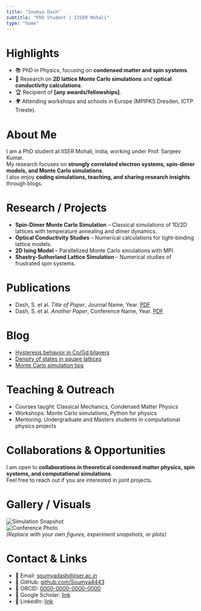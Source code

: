 ```yaml
---
title: "Soumya Dash"
subtitle: "PhD Student | IISER Mohali"
type: "home"
---
```


# Highlights
- 📚 PhD in Physics, focusing on **condensed matter and spin systems**.
- 🔬 Research on **2D lattice Monte Carlo simulations** and **optical conductivity calculations**.
- 🏆 Recipient of **[any awards/fellowships]**.
- 🌍 Attending workshops and schools in Europe (MPIPKS Dresden, ICTP Trieste).

# About Me
I am a PhD student at IISER Mohali, India, working under Prof. Sanjeev Kumar.  
My research focuses on **strongly correlated electron systems, spin-dimer models, and Monte Carlo simulations**.  
I also enjoy **coding simulations, teaching, and sharing research insights** through blogs.

# Research / Projects
- **Spin-Dimer Monte Carlo Simulation** – Classical simulations of 1D/2D lattices with temperature annealing and dimer dynamics.  
- **Optical Conductivity Studies** – Numerical calculations for tight-binding lattice models.  
- **2D Ising Model** – Parallelized Monte Carlo simulations with MPI.  
- **Shastry-Sutherland Lattice Simulation** – Numerical studies of frustrated spin systems.  

# Publications
- Dash, S. et al. *Title of Paper*, Journal Name, Year. [PDF](#)  
- Dash, S. et al. *Another Paper*, Conference Name, Year. [PDF](#)  

# Blog
- [Hysteresis behavior in Co/Gd bilayers](#)  
- [Density of states in square lattices](#)  
- [Monte Carlo simulation tips](#)  

# Teaching & Outreach
- Courses taught: Classical Mechanics, Condensed Matter Physics  
- Workshops: Monte Carlo simulations, Python for physics  
- Mentoring: Undergraduate and Masters students in computational physics projects  

# Collaborations & Opportunities
I am open to **collaborations in theoretical condensed matter physics, spin systems, and computational simulations**.  
Feel free to reach out if you are interested in joint projects.

# Gallery / Visuals
![Simulation Snapshot](https://via.placeholder.com/400x250)  
![Conference Photo](https://via.placeholder.com/400x250)  
*(Replace with your own figures, experiment snapshots, or plots)*

# Contact & Links
- 📧 Email: [soumyadash@iiser.ac.in](mailto:soumyadash@iiser.ac.in)  
- 🐙 GitHub: [github.com/Soumya4443](https://github.com/Soumya4443)  
- 📄 ORCID: [0000-0000-0000-0000](#)  
- 🔎 Google Scholar: [link](#)  
- 💼 LinkedIn: [link](#)
